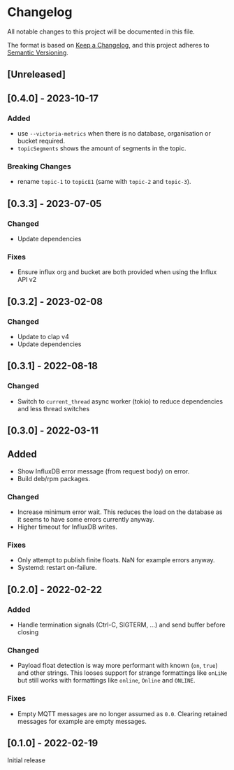 # Changelog

All notable changes to this project will be documented in this file.

The format is based on [Keep a Changelog](https://keepachangelog.com/en/1.1.0/),
and this project adheres to [Semantic Versioning](https://semver.org/spec/v2.0.0.html).

## [Unreleased]

## [0.4.0] - 2023-10-17

### Added

- use `--victoria-metrics` when there is no database, organisation or bucket required.
- `topicSegments` shows the amount of segments in the topic.

### Breaking Changes

- rename `topic-1` to `topicE1` (same with `topic-2` and `topic-3`).

## [0.3.3] - 2023-07-05

### Changed

- Update dependencies

### Fixes

- Ensure influx org and bucket are both provided when using the Influx API v2

## [0.3.2] - 2023-02-08

### Changed

- Update to clap v4
- Update dependencies

## [0.3.1] - 2022-08-18

### Changed

- Switch to `current_thread` async worker (tokio) to reduce dependencies and less thread switches

## [0.3.0] - 2022-03-11

## Added

- Show InfluxDB error message (from request body) on error.
- Build deb/rpm packages.

### Changed

- Increase minimum error wait. This reduces the load on the database as it seems to have some errors currently anyway.
- Higher timeout for InfluxDB writes.

### Fixes

- Only attempt to publish finite floats. NaN for example errors anyway.
- Systemd: restart on-failure.

## [0.2.0] - 2022-02-22

### Added

- Handle termination signals (Ctrl-C, SIGTERM, …) and send buffer before closing

### Changed

- Payload float detection is way more performant with known (`on`, `true`) and other strings.
  This looses support for strange formattings like `onLiNe` but still works with formattings like `online`, `Online` and `ONLINE`.

### Fixes

- Empty MQTT messages are no longer assumed as `0.0`. Clearing retained messages for example are empty messages.

## [0.1.0] - 2022-02-19

Initial release
